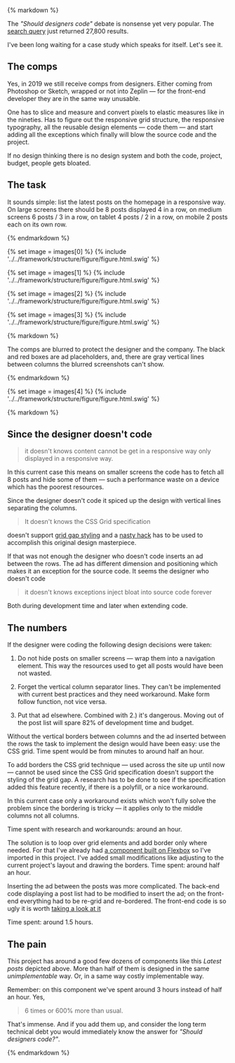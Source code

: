{% markdown %}

The _"Should designers code"_ debate is nonsense yet very popular. The [search query](https://www.google.com/search?q=%22Should+designers+code%22) just returned 27,800 results.

I've been long waiting for a case study which speaks for itself. Let's see it.

## The comps

Yes, in 2019 we still receive comps from designers. Either coming from Photoshop or Sketch, wrapped or not into Zeplin &mdash; for the front-end developer they are in the same way unusable.

One has to slice and measure and convert pixels to elastic measures like in the nineties. Has to figure out the responsive grid structure, the responsive typography, all the reusable design elements &mdash; code them &mdash; and start adding all the exceptions which finally will blow the source code and the project.

If no design thinking there is no design system and both the code, project, budget, people gets bloated.

## The task

It sounds simple: list the latest posts on the homepage in a responsive way. On large screens there should be 8 posts displayed 4 in a row, on medium screens 6 posts / 3 in a row, on tablet 4 posts / 2 in a row, on mobile 2 posts each on its own row.

{% endmarkdown %}

{% set image = images[0] %}
{% include '../../framework/structure/figure/figure.html.swig' %}

{% set image = images[1] %}
{% include '../../framework/structure/figure/figure.html.swig' %}

{% set image = images[2] %}
{% include '../../framework/structure/figure/figure.html.swig' %}

{% set image = images[3] %}
{% include '../../framework/structure/figure/figure.html.swig' %}

{% markdown %}

The comps are blurred to protect the designer and the company. The black and red boxes are ad placeholders, and, there are gray vertical lines between columns the blurred screenshots can't show.

{% endmarkdown %}

{% set image = images[4] %}
{% include '../../framework/structure/figure/figure.html.swig' %}

{% markdown %}

## Since the designer doesn't code

> it doesn't knows content cannot be get in a responsive way only displayed in a responsive way.

In this current case this means on smaller screens the code has to fetch all 8 posts and hide some of them &mdash; such a performance waste on a device which has the poorest resources.

Since the designer doesn't code it spiced up the design with vertical lines separating the columns.

> It doesn't knows the CSS Grid specification

doesn't support [grid gap styling](https://stackoverflow.com/questions/45884630/css-grid-is-it-possible-to-apply-color-to-grid-gaps) and a [nasty hack](https://stackoverflow.com/questions/13792755/show-border-grid-lines-only-between-elements/47914693#47914693) has to be used to accomplish this original design masterpiece.

If that was not enough the designer who doesn't code inserts an ad between the rows. The ad has different dimension and positioning which makes it an exception for the source code. It seems the designer who doesn't code

> it doesn't knows exceptions inject bloat into source code forever

Both during development time and later when extending code.

## The numbers

If the designer were coding the following design decisions were taken:

1. Do not hide posts on smaller screens &mdash; wrap them into a navigation element. This way the resources used to get all posts would have been not wasted.

2. Forget the vertical column separator lines. They can't be implemented with current best practices and they need workaround. Make form follow function, not vice versa.

3. Put that ad elsewhere. Combined with 2.) it's dangerous. Moving out of the post list will spare 82% of development time and budget.

Without the vertical borders between columns and the ad inserted between the rows the task to implement the design would have been easy: use the CSS grid. Time spent would be from minutes to around half an hour.

To add borders the CSS grid technique &mdash; used across the site up until now &mdash; cannot be used since the CSS Grid specification doesn't support the styling of the grid gap. A research has to be done to see if the specification added this feature recently, if there is a polyfill, or a nice workaround.

In this current case only a workaround exists which won't fully solve the problem since the bordering is tricky &mdash; it applies only to the middle columns not all columns.

Time spent with research and workarounds: around an hour.

The solution is to loop over grid elements and add border only where needed. For that I've already had [a component built on Flexbox](https://github.com/metamn/beat/blob/master/code/framework/structure/grid/grid.scss) so I've imported in this project. I've added small modifications like adjusting to the current project's layout and drawing the borders. Time spent: around half an hour.

Inserting the ad between the posts was more complicated. The back-end code displaying a post list had to be modified to insert the ad; on the front-end everything had to be re-grid and re-bordered. The front-end code is so ugly it is worth [taking a look at it](https://gist.github.com/metamn/3f51efec8530e5f21d99212582d2d120)

Time spent: around 1.5 hours.

## The pain

This project has around a good few dozens of components like this _Latest posts_ depicted above. More than half of them is designed in the same _unimplementable_ way. Or, in a same way costly implementable way.

Remember: on this component we've spent around 3 hours instead of half an hour. Yes,

> 6 times or 600% more than usual.

That's immense. And if you add them up, and consider the long term technical debt you would immediately know the answer for _"Should designers code?"_.

{% endmarkdown %}
